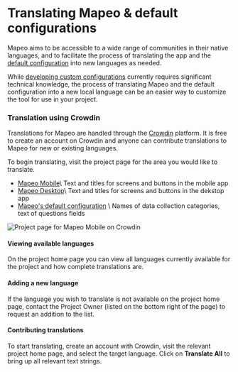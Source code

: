 # Translating Mapeo & default configurations

Mapeo aims to be accessible to a wide range of communities in their native languages, and to facilitate the process of translating the app and the [default configuration](../will-mapeo-work-out-of-the-box-for-me/default-configuration.md) into new languages as needed.

While [developing custom configurations](custom-configurations/) currently requires significant technical knowledge, the process of translating Mapeo and the default configuration into a new local language can be an easier way to customize the tool for use in your project.

### Translation using Crowdin

Translations for Mapeo are handled through the [Crowdin](https://crowdin.com) platform. It is free to create an account on Crowdin and anyone can contribute translations to Mapeo for new or existing languages.

To begin translating, visit the project page for the area you would like to translate.

* [Mapeo Mobile](https://crowdin.com/project/mapeo-mobile)\ Text and titles for screens and buttons in the mobile app
* [Mapeo Desktop](https://crowdin.com/project/mapeo-desktop)\ Text and titles for screens and buttons in the dekstop app
* [Mapeo's default configuration](https://crowdin.com/project/mapeo-defaut-config) \ Names of data collection categories, text of questions fields

![Project page for Mapeo Mobile on Crowdin](../../.gitbook/assets/Crowdin\_Mm\_languages.png)

#### Viewing available languages

On the project home page you can view all languages currently available for the project and how complete translations are.

#### Adding a new language

If the language you wish to translate is not available on the project home page, contact the Project Owner (listed on the bottom right of the page) to request an addition to the list.

#### Contributing translations

To start translating, create an account with Crowdin, visit the relevant project home page, and select the target language. Click on **Translate All** to bring up all relevant text strings.

